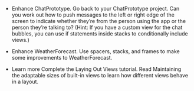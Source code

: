- Enhance ChatPrototype. Go back to your ChatPrototype project. Can you work out how to push messages to the left or right edge of the screen to indicate whether they’re from the person using the app or the person they’re talking to? (Hint: If you have a custom view for the chat bubbles, you can use if statements inside stacks to conditionally include views.)

- Enhance WeatherForecast. Use spacers, stacks, and frames to make some improvements to WeatherForecast.

- Learn more
Complete the Laying Out Views tutorial.
Read Maintaining the adaptable sizes of built-in views to learn how different views behave in a layout.
